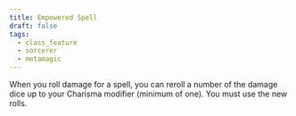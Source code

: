 ```yaml
---
title: Empowered Spell
draft: false
tags:
  - class_feature
  - sorcerer
  - metamagic
---
```

When you roll damage for a spell, you can reroll a number of the damage dice up to your Charisma modifier (minimum of one). You must use the new rolls.